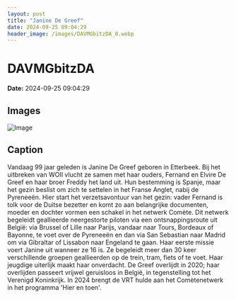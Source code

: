 ```yaml
---
layout: post
title: "Janine De Greef"
date: 2024-09-25 09:04:29
header_image: /images/DAVMGbitzDA_0.webp
---
```


# DAVMGbitzDA

**Date:** 2024-09-25 09:04:29

## Images

![Image](/zij.was.eens/images/DAVMGbitzDA_0.webp)

## Caption

Vandaag 99 jaar geleden is Janine De Greef geboren in Etterbeek. Bij het uitbreken van WOII vlucht ze samen met haar ouders, Fernand en Elvire De Greef en haar broer Freddy het land uit. Hun bestemming is Spanje, maar het gezin beslist om zich te settelen in het Franse Anglet, nabij de Pyreneeën. Hier start het verzetsavontuur van het gezin: vader Fernand is tolk voor de Duitse bezetter en komt zo aan belangrijke documenten, moeder en dochter vormen een schakel in het netwerk Comète. Dit netwerk begeleidt geallieerde neergestorte piloten via een ontsnappingsroute uit België: via Brussel of Lille naar Parijs, vandaar naar Tours, Bordeaux of Bayonne, te voet over de Pyreneeën en dan via San Sebastian naar Madrid om via Gibraltar of Lissabon naar Engeland te gaan. Haar eerste missie voert Janine uit wanneer ze 16 is. Ze begeleidt meer dan 30 keer verschillende groepen geallieerden op de trein, tram, fiets of te voet. Haar jeugdige uiterlijk maakt haar onverdacht. De Greef overlijdt in 2020; haar overlijden passeert vrijwel geruisloos in België, in tegenstelling tot het Verenigd Koninkrijk. In 2024 brengt de VRT hulde aan het Comètenetwerk in het programma 'Hier en toen'.

